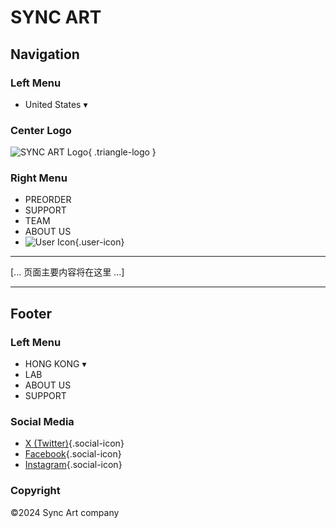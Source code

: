 # SYNC ART

## Navigation

### Left Menu
- United States ▾

### Center Logo
![SYNC ART Logo](){ .triangle-logo }

### Right Menu
- PREORDER
- SUPPORT
- TEAM
- ABOUT US
- ![User Icon](){.user-icon} <!-- 用户登录后显示的图标 -->

---

[... 页面主要内容将在这里 ...]

---

## Footer

### Left Menu
- HONG KONG ▾
- LAB
- ABOUT US
- SUPPORT

### Social Media
- [X (Twitter)](){.social-icon}
- [Facebook](){.social-icon}
- [Instagram](){.social-icon}

### Copyright
©2024 Sync Art company
